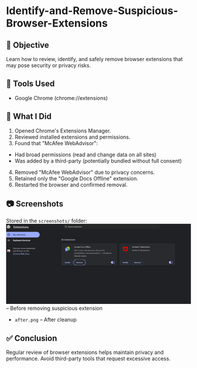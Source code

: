 # Identify-and-Remove-Suspicious-Browser-Extensions
## 🎯 Objective
Learn how to review, identify, and safely remove browser extensions that may pose security or privacy risks.

## 🔧 Tools Used
- Google Chrome (chrome://extensions)

## 📝 What I Did
1. Opened Chrome's Extensions Manager.
2. Reviewed installed extensions and permissions.
3. Found that "McAfee WebAdvisor":
- Had broad permissions (read and change data on all sites)
- Was added by a third-party (potentially bundled without full consent)
4. Removed "McAfee WebAdvisor" due to privacy concerns.
5. Retained only the "Google Docs Offline" extension.
6. Restarted the browser and confirmed removal.

## 📷 Screenshots
Stored in the `screenshots/` folder:
![before](https://github.com/Yaami2003/Identify-and-Remove-Suspicious-Browser-Extensions/blob/c3caf757b89a5c6332b133d7cc6c0564c9cbd7e1/before.png) – Before removing suspicious extension
- `after.png` – After cleanup

## ✅ Conclusion
Regular review of browser extensions helps maintain privacy and performance. Avoid third-party tools that request excessive access.

